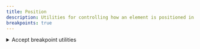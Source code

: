 ```yaml
---
title: Position
description: Utilities for controlling how an element is positioned in the DOM.
breakpoints: true
---
```

<div>
    <table-utility property="position" class="mb-lg"></table-utility>
	<details id="accordion-item-1" class="vv-accordion vv-accordion--bordered vv-accordion--marker-right bg-surface">
		<summary class="vv-accordion__summary flex items-center" aria-controls="#accordion-item-1" aria-expanded="false">
			<iconify-icon icon="akar-icons:info" class="mr-sm"></iconify-icon>
			Accept breakpoint utilities
		</summary>
		<div aria-hidden="true" class="vv-accordion__content">
			<p class="font-light text-word-3">
				You can also use the breakpoint modifier to apply the class at only a specific screen size and above.<br />
				Example: md:{static|fixed|absolute|relative|sticky}
			</p>
		</div>
	</details>
</div>